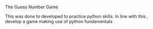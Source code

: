 The Guess Number Game 

This was done to developed to practice python skills. In line with this , develop a game making use of python fundamentals
